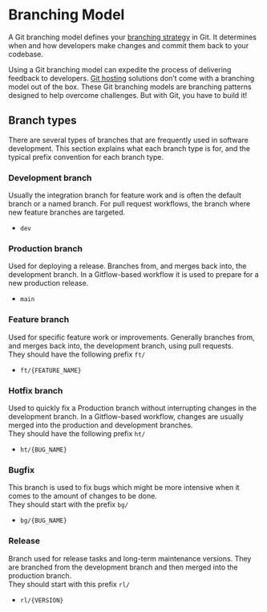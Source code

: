 # Branching Model

A Git branching model defines your [branching strategy](https://www.perforce.com/blog/vcs/best-branching-strategies-high-velocity-development) in Git. It determines when and how developers make changes and commit them back to your codebase.

Using a Git branching model can expedite the process of delivering feedback to developers. [Git hosting](https://www.perforce.com/git-hosting) solutions don’t come with a branching model out of the box. These Git branching models are branching patterns designed to help overcome challenges. But with Git, you have to build it!

## **Branch types**

There are several types of branches that are frequently used in software development. This section explains what each branch type is for, and the typical prefix convention for each branch type.

### **Development branch**

Usually the integration branch for feature work and is often the default branch or a named branch. For pull request workflows, the branch where new feature branches are targeted.

- `dev`

### **Production branch**

Used for deploying a release. Branches from, and merges back into, the development branch. In a Gitflow-based workflow it is used to prepare for a new production release.

- `main`

### **Feature branch**

Used for specific feature work or improvements. Generally branches from, and merges back into, the development branch, using pull requests. \
They should have the following prefix `ft/`

- `ft/{FEATURE_NAME}`

### **Hotfix branch**

Used to quickly fix a Production branch without interrupting changes in the development branch. In a Gitflow-based workflow, changes are usually merged into the production and development branches. \
They should have the following prefix `ht/`

- `ht/{BUG_NAME}`

### **Bugfix**

This branch is used to fix bugs which might be more intensive when it comes to the amount of changes to be done.  \
They should start with the prefix `bg/`

- `bg/{BUG_NAME}`

### **Release**

Branch used for release tasks and long-term maintenance versions. They are branched from the development branch and then merged into the production branch. \
They should start with this prefix `rl/`

- `rl/{VERSION}`
